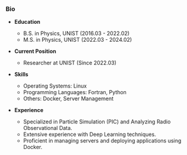 ### Bio

- **Education**
  - B.S. in Physics, UNIST (2016.03 - 2022.02)
  - M.S. in Physics, UNIST (2022.03 - 2024.02)

- **Current Position**
  - Researcher at UNIST (Since 2022.03)

- **Skills**
  - Operating Systems: Linux
  - Programming Languages: Fortran, Python
  - Others: Docker, Server Management

- **Experience**
  - Specialized in Particle Simulation (PIC) and Analyzing Radio Observational Data.
  - Extensive experience with Deep Learning techniques.
  - Proficient in managing servers and deploying applications using Docker.
